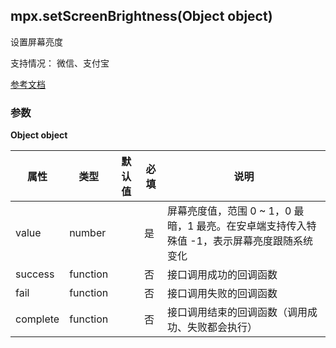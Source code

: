 ## mpx.setScreenBrightness(Object object)

设置屏幕亮度

支持情况： 微信、支付宝

[参考文档](https://developers.weixin.qq.com/miniprogram/dev/api/device/screen/wx.setScreenBrightness.html)

### 参数

**Object object**

| 属性     | 类型     | 默认值 | 必填 | 说明 |
| -------- | -------- | ------ | ---- | ------------------------------------------------------------ |
| value    | number   |        | 是   | 屏幕亮度值，范围 0 ~ 1，0 最暗，1 最亮。在安卓端支持传入特殊值 -1，表示屏幕亮度跟随系统变化 |
| success  | function |        | 否   | 接口调用成功的回调函数 |
| fail     | function |        | 否   | 接口调用失败的回调函数 |
| complete | function |        | 否   | 接口调用结束的回调函数（调用成功、失败都会执行） |

